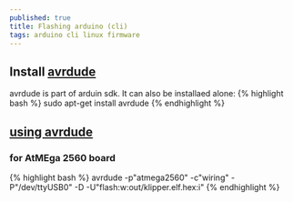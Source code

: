 ```yaml
---
published: true
title: Flashing arduino (cli)
tags: arduino cli linux firmware
---
```

## Install [avrdude]()

avrdude is part of arduin sdk. It can also be installaed alone:
{% highlight bash %}
sudo apt-get install avrdude
{% endhighlight %}

## [using avrdude](https://typeunsafe.wordpress.com/2011/07/22/programming-arduino-with-avrdude/)

### for AtMEga 2560 board
{% highlight bash %}
avrdude -p"atmega2560" -c"wiring" -P"/dev/ttyUSB0" -D -U"flash:w:out/klipper.elf.hex:i"
{% endhighlight %}
